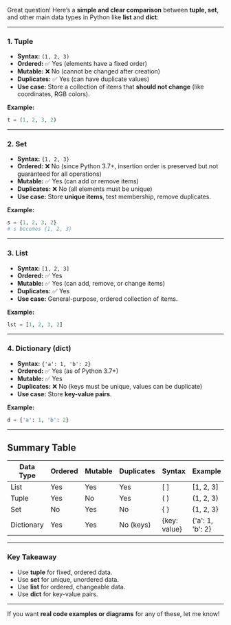 Great question! Here’s a **simple and clear comparison** between **tuple, set**, and other main data types in Python like **list** and **dict**:

---

### 1. **Tuple**

* **Syntax:** `(1, 2, 3)`
* **Ordered:** ✅ Yes (elements have a fixed order)
* **Mutable:** ❌ No (cannot be changed after creation)
* **Duplicates:** ✅ Yes (can have duplicate values)
* **Use case:** Store a collection of items that **should not change** (like coordinates, RGB colors).

**Example:**

```python
t = (1, 2, 3, 2)
```

---

### 2. **Set**

* **Syntax:** `{1, 2, 3}`
* **Ordered:** ❌ No (since Python 3.7+, insertion order is preserved but not guaranteed for all operations)
* **Mutable:** ✅ Yes (can add or remove items)
* **Duplicates:** ❌ No (all elements must be unique)
* **Use case:** Store **unique items**, test membership, remove duplicates.

**Example:**

```python
s = {1, 2, 3, 2}
# s becomes {1, 2, 3}
```

---

### 3. **List**

* **Syntax:** `[1, 2, 3]`
* **Ordered:** ✅ Yes
* **Mutable:** ✅ Yes (can add, remove, or change items)
* **Duplicates:** ✅ Yes
* **Use case:** General-purpose, ordered collection of items.

**Example:**

```python
lst = [1, 2, 3, 2]
```

---

### 4. **Dictionary (dict)**

* **Syntax:** `{'a': 1, 'b': 2}`
* **Ordered:** ✅ Yes (as of Python 3.7+)
* **Mutable:** ✅ Yes
* **Duplicates:** ❌ No (keys must be unique, values can be duplicate)
* **Use case:** Store **key-value pairs**.

**Example:**

```python
d = {'a': 1, 'b': 2}
```

---

## **Summary Table**

| Data Type  | Ordered | Mutable | Duplicates | Syntax       | Example          |
| ---------- | ------- | ------- | ---------- | ------------ | ---------------- |
| List       | Yes     | Yes     | Yes        | \[ ]         | \[1, 2, 3]       |
| Tuple      | Yes     | No      | Yes        | ( )          | (1, 2, 3)        |
| Set        | No      | Yes     | No         | { }          | {1, 2, 3}        |
| Dictionary | Yes     | Yes     | No (keys)  | {key: value} | {'a': 1, 'b': 2} |

---

### **Key Takeaway**

* Use **tuple** for fixed, ordered data.
* Use **set** for unique, unordered data.
* Use **list** for ordered, changeable data.
* Use **dict** for key-value pairs.

---

If you want **real code examples or diagrams** for any of these, let me know!
